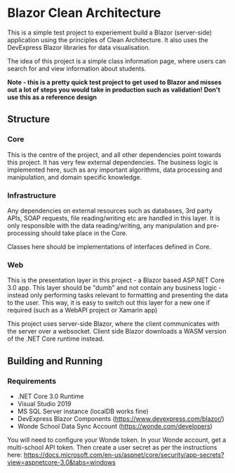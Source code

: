 # Blazor Clean Architecture 
This is a simple test project to experiement build a Blazor (server-side) application using the principles of Clean Architecture. It also uses the DevExpress Blazor libraries for data visualisation.

The idea of this project is a simple class information page, where users can search for and view information about students. 

**Note - this is a pretty quick test project to get used to Blazor and misses out a lot of steps you would take in production such as validation! Don't use this as a reference design**

## Structure
### Core
This is the centre of the project, and all other dependencies point towards this project. It has very few external dependencies. The business logic is implemented here, such as any important algorithms, data processing and manipulation, and domain specific knowledge.

### Infrastructure
Any dependencies on external resources such as databases, 3rd party APIs, SOAP requests, file reading/writing etc are handled in this layer. It is only responsible with the data reading/writing, any manipulation and pre-processing should take place in the Core.

Classes here should be implementations of interfaces defined in Core. 

### Web
This is the presentation layer in this project - a Blazor based ASP.NET Core 3.0 app. This layer should be "dumb" and not contain any business logic - instead only performing tasks relevant to formatting and presenting the data to the user. This way, it is easy to switch out this layer for a new one if required (such as a WebAPI project or Xamarin app)

This project uses server-side Blazor, where the client communicates with the server over a websocket. Client side Blazor downloads a WASM version of the .NET Core runtime instead.

## Building and Running
### Requirements
* .NET Core 3.0 Runtime
* Visual Studio 2019 
* MS SQL Server instance (localDB works fine)
* DevExpress Blazor Components (https://www.devexpress.com/blazor/)
* Wonde School Data Sync Account (https://wonde.com/developers)

You will need to configure your Wonde token. In your Wonde account, get a multi-school API token. Then create a user secret as per the instructions here: https://docs.microsoft.com/en-us/aspnet/core/security/app-secrets?view=aspnetcore-3.0&tabs=windows
